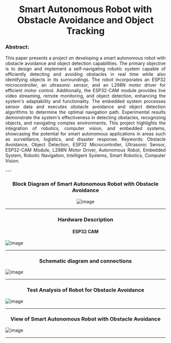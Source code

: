 <h1 align="center">Smart Autonomous Robot with Obstacle Avoidance and Object Tracking</h1>

<h3>Abstract:</h3>

<p align="justify">
    This paper presents a project on developing a smart autonomous robot with obstacle avoidance and object detection capabilities. The primary objective is to design and implement a self-navigating robotic system capable of efficiently detecting and avoiding obstacles in real time while also identifying objects in its surroundings. The robot incorporates an ESP32 microcontroller, an ultrasonic sensor, and an L298N motor driver for efficient motor control. Additionally, the ESP32-CAM module provides live video streaming, remote monitoring, and object detection, enhancing the system's adaptability and functionality. The embedded system processes sensor data and executes obstacle avoidance and object detection algorithms to determine the optimal navigation path. Experimental results demonstrate the system's effectiveness in detecting obstacles, recognizing objects, and navigating complex environments. This project highlights the integration of robotics, computer vision, and embedded systems, showcasing the potential for smart autonomous applications in areas such as surveillance, logistics, and disaster response.
Keywords: Obstacle Avoidance, Object Detection, ESP32 Microcontroller, Ultrasonic Sensor, ESP32-CAM Module, L298N Motor Driver, Autonomous Robot, Embedded System, Robotic Navigation, Intelligent Systems, Smart Robotics, Computer Vision.
</p>
---
<h3 align="center">Block Diagram of Smart Autonomous Robot with Obstacle Avoidance</h3>

<p align="center">
  <img src="https://github.com/user-attachments/assets/24f400ae-e8bf-425e-80a6-0b2db13c7ad5" alt="image"/>
</p>

---
<h3 align="center">Hardware Description</h3>
<h4 align="center">ESP32 CAM</h4>

![image](https://github.com/user-attachments/assets/1d6309b0-e768-47e2-b7e4-b020a132775a)

---
<h3 align="center">Schematic diagram and connections</h3>

![image](https://github.com/user-attachments/assets/a1054a32-3b24-4d80-a6a9-21f52d8da0da)

---
<h3 align="center">Test Analysis of Robot for Obstacle Avoidance</h3>

![image](https://github.com/user-attachments/assets/8db028f7-2cbb-42c7-ad19-2f9338d8d629)

---
<h3 align="center">View of Smart Autonomous Robot with Obstacle Avoidance</h3>

![image](https://github.com/user-attachments/assets/d53cdbe2-5747-4fab-8491-06e4fb6a5a2f)

---






